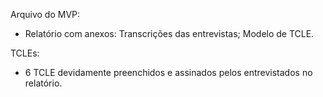 Arquivo do MVP:
- Relatório com anexos: Transcrições das entrevistas; Modelo de TCLE.

TCLEs:
- 6 TCLE devidamente preenchidos e assinados pelos entrevistados no relatório.
